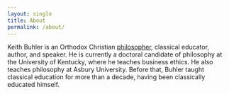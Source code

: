 ```yaml
---
layout: single
title: About
permalink: /about/
---
```


Keith Buhler is an Orthodox Christian [philosopher](/), classical educator, author, and speaker. He is currently a doctoral candidate of philosophy at the University of Kentucky, where he teaches business ethics. He also teaches philosophy at Asbury University. Before that, Buhler taught classical education for more than a decade, having been classically educated himself. 
